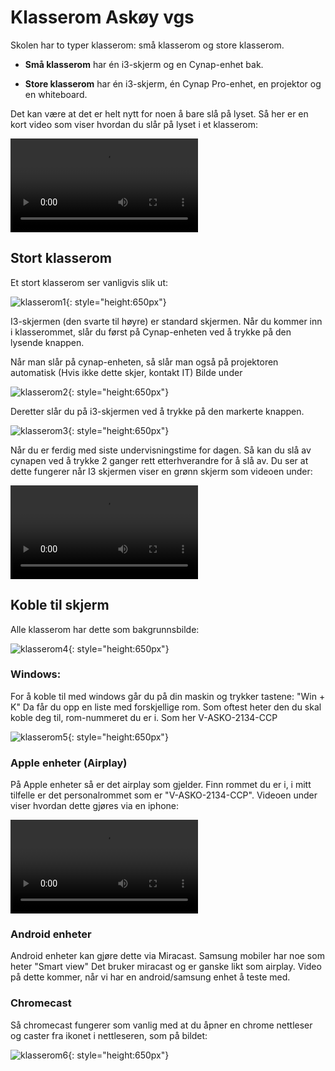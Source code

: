 # Klasserom Askøy vgs

Skolen har to typer klasserom: små klasserom og store klasserom.

- **Små klasserom** har én i3-skjerm og en Cynap-enhet bak.  

- **Store klasserom** har én i3-skjerm, én Cynap Pro-enhet, en projektor og en whiteboard.  

Det kan være at det er helt nytt for noen å bare slå på lyset. Så her er en kort video som viser hvordan du slår på lyset i et klasserom:  

<video src="https://github.com/milarn/mkdocs/assets/50296048/8665bc72-6398-45c7-af47-b1372c6567c2" controls="controls" style="max-height: 430px;">
</video>

## Stort klasserom

Et stort klasserom ser vanligvis slik ut:  

![klasserom1](\img\stortklasserom.jpg){: style="height:650px"}  

I3-skjermen (den svarte til høyre) er standard skjermen. Når du kommer inn i klasserommet, slår du først på Cynap-enheten ved å trykke på den lysende knappen.  

Når man slår på cynap-enheten, så slår man også på projektoren automatisk (Hvis ikke dette skjer, kontakt IT) Bilde under  

![klasserom2](\img\cynapstortklasserom.jpg){: style="height:650px"}  

Deretter slår du på i3-skjermen ved å trykke på den markerte knappen.

![klasserom3](\img\i3skjermpå.jpg){: style="height:650px"}  

Når du er ferdig med siste undervisningstime for dagen. Så kan du slå av cynapen ved å trykke 2 ganger rett etterhverandre for å slå av. Du ser at dette fungerer når I3 skjermen viser en grønn skjerm som videoen under:

<video src="https://github.com/milarn/mkdocs/assets/50296048/ec0ef66f-df8a-4b9a-ba66-72728b0e11bb" controls="controls" style="max-height: 430px;">
</video>

## Koble til skjerm

Alle klasserom har dette som bakgrunnsbilde:  

![klasserom4](\img\personalrom.jpg){: style="height:650px"}  

### Windows:

For å koble til med windows går du på din maskin og trykker tastene: "Win + K" Da får du opp en liste med forskjellige rom. Som oftest heter den du skal koble deg til, rom-nummeret du er i. Som her V-ASKO-2134-CCP

![klasserom5](\img\kobletilskjermwin.png){: style="height:650px"}  

### Apple enheter (Airplay)

På Apple enheter så er det airplay som gjelder. Finn rommet du er i, i mitt tilfelle er det personalrommet som er "V-ASKO-2134-CCP". Videoen under viser hvordan dette gjøres via en iphone:

<video src="https://github.com/milarn/mkdocs/assets/50296048/f7853761-c499-4c6e-b8fd-29c223725995" controls="controls" style="max-height: 430px;">
</video>

### Android enheter

Android enheter kan gjøre dette via Miracast. Samsung mobiler har noe som heter "Smart view" Det bruker miracast og er ganske likt som airplay. Video på dette kommer, når vi har en android/samsung enhet å teste med.

### Chromecast

Så chromecast fungerer som vanlig med at du åpner en chrome nettleser og caster fra ikonet i nettleseren, som på bildet:  

![klasserom6](\img\chromecast.png){: style="height:650px"}  





